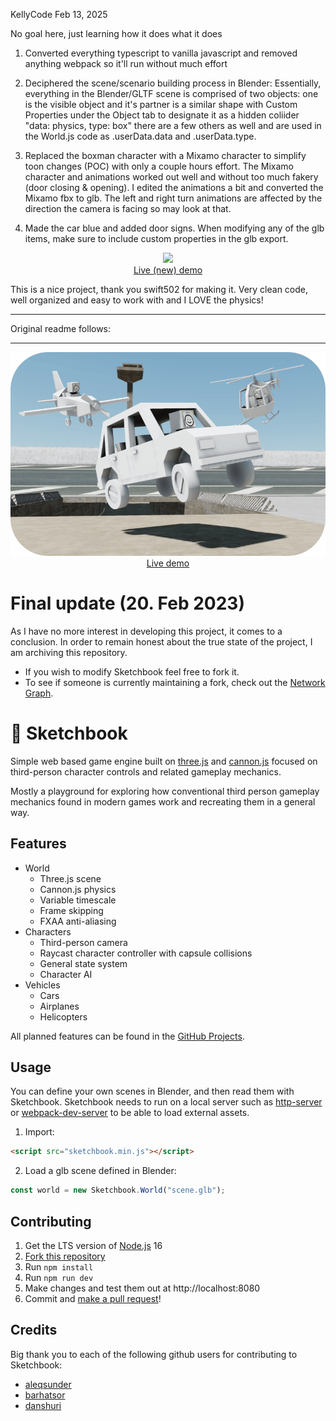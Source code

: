 KellyCode Feb 13, 2025

No goal here, just learning how it does what it does

1. Converted everything typescript to vanilla javascript and removed anything webpack so it'll run without much effort

2. Deciphered the scene/scenario building process in Blender: Essentially, everything in the Blender/GLTF scene is comprised of two objects: one is the visible object and it's partner is a similar shape with Custom Properties under the Object tab to designate it as a hidden coliider "data: physics, type: box" there are a few others as well and are used in the World.js code as .userData.data and .userData.type.

3. Replaced the boxman character with a Mixamo character to simplify toon changes (POC) with only a couple hours effort. The Mixamo character and animations worked out well and without too much fakery (door closing & opening). I edited the animations a bit and converted the Mixamo fbx to glb.  The left and right turn animations are affected by the direction the camera is facing so may look at that.

4. Made the car blue and added door signs. When modifying any of the glb items, make sure to include custom properties in the glb export.

<p  align="center">
<a  href="https://kellycode.github.io/Sketchbook-JS/"><img  src="https://kellycode.github.io/Sketchbook-JS/src/img/thumbnail.png"></a>
<br>
<a  href="https://kellycode.github.io/Sketchbook-JS/">Live (new) demo</a>
<br>
</p>

This is a nice project, thank you swift502 for making it. Very clean code, well organized and easy to work with and I LOVE the physics!

---

Original readme follows:  

---

<p align="center">
	<a href="https://jblaha.art/sketchbook/latest"><img src="./src/img/thumbnail_original.png"></a>
	<br>
	<a href="https://jblaha.art/sketchbook/latest">Live demo</a>
	<br>
</p>

# Final update (20. Feb 2023)

As I have no more interest in developing this project, it comes to a conclusion. In order to remain honest about the true state of the project, I am archiving this repository.

-   If you wish to modify Sketchbook feel free to fork it.
-   To see if someone is currently maintaining a fork, check out the [Network Graph](https://github.com/swift502/Sketchbook/network).

# 📒 Sketchbook

Simple web based game engine built on [three.js](https://github.com/mrdoob/three.js) and [cannon.js](https://github.com/schteppe/cannon.js) focused on third-person character controls and related gameplay mechanics.

Mostly a playground for exploring how conventional third person gameplay mechanics found in modern games work and recreating them in a general way.

## Features

-   World
    -   Three.js scene
    -   Cannon.js physics
    -   Variable timescale
    -   Frame skipping
    -   FXAA anti-aliasing
-   Characters
    -   Third-person camera
    -   Raycast character controller with capsule collisions
    -   General state system
    -   Character AI
-   Vehicles
    -   Cars
    -   Airplanes
    -   Helicopters

All planned features can be found in the [GitHub Projects](https://github.com/swift502/Sketchbook/projects).

## Usage

You can define your own scenes in Blender, and then read them with Sketchbook. Sketchbook needs to run on a local server such as [http-server](https://www.npmjs.com/package/http-server) or [webpack-dev-server](https://github.com/webpack/webpack-dev-server) to be able to load external assets.

<!-- #### Script tag -->

1. Import:

```html
<script src="sketchbook.min.js"></script>
```

2. Load a glb scene defined in Blender:

```javascript
const world = new Sketchbook.World("scene.glb");
```

<!--

#### NPM

1. Install:

```
npm i sketchbook
```

2. Import:

```javascript
import { World } from 'sketchbook';
```

3. Load a glb scene defined in Blender:

```javascript
const world = new World('scene.glb');
```

-->

## Contributing

1. Get the LTS version of [Node.js](https://nodejs.org/en/) 16
2. [Fork this repository](https://help.github.com/en/github/getting-started-with-github/fork-a-repo)
3. Run `npm install`
4. Run `npm run dev`
5. Make changes and test them out at http://localhost:8080
6. Commit and [make a pull request](https://help.github.com/en/github/collaborating-with-issues-and-pull-requests/creating-a-pull-request-from-a-fork)!

## Credits

Big thank you to each of the following github users for contributing to Sketchbook:

-   [aleqsunder](https://github.com/aleqsunder)
-   [barhatsor](https://github.com/barhatsor)
-   [danshuri](https://github.com/danshuri)
